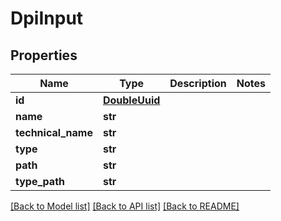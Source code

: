 # DpiInput

## Properties
Name | Type | Description | Notes
------------ | ------------- | ------------- | -------------
**id** | [**DoubleUuid**](DoubleUuid.md) |  | 
**name** | **str** |  | 
**technical_name** | **str** |  | 
**type** | **str** |  | 
**path** | **str** |  | 
**type_path** | **str** |  | 

[[Back to Model list]](../README.md#documentation-for-models) [[Back to API list]](../README.md#documentation-for-api-endpoints) [[Back to README]](../README.md)


